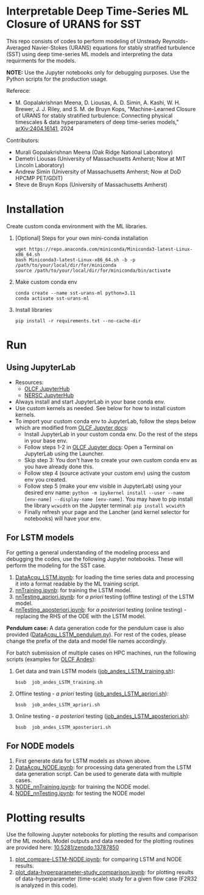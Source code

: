 # Interpretable Deep Time-Series ML Closure of URANS for SST

This repo consists of codes to perform modeling of Unsteady Reynolds-Averaged Navier-Stokes (URANS) equations for stably stratified turbulence (SST) using deep time-series ML models and interpreting the data requirments for the models.

**NOTE:** Use the Jupyter notebooks only for debugging purposes. Use the Python scripts for the production usage.

Referece:
* M. Gopalakrishnan Meena, D. Liousas, A. D. Simin, A. Kashi, W. H. Brewer, J. J. Riley, and S. M. de Bruyn Kops, "Machine-Learned Closure of URANS for stably stratified turbulence: Connecting physical timescales & data hyperparameters of deep time-series models," [arXiv:2404.16141](https://doi.org/10.48550/arXiv.2404.16141), 2024

Contributors:
* Murali Gopalakrishnan Meena (Oak Ridge National Laboratory)
* Demetri Liousas (University of Massachusetts Amherst; Now at MIT Lincoln Laboratory)
* Andrew Simin (University of Massachusetts Amherst; Now at DoD HPCMP PET/GDIT)
* Steve de Bruyn Kops (University of Massachusetts Amherst)

# Installation

Create custom conda environment with the ML libraries.

1. [Optional] Steps for your own mini-conda installation
    ```
    wget https://repo.anaconda.com/miniconda/Miniconda3-latest-Linux-x86_64.sh
    bash Miniconda3-latest-Linux-x86_64.sh -b -p /path/to/your/local/dir/for/miniconda
    source /path/to/your/local/dir/for/miniconda/bin/activate
    ```
3. Make custom conda env
    ```
    conda create --name sst-urans-ml python=3.11
    conda activate sst-urans-ml
    ```
4. Install libraries
    ```
    pip install -r requirements.txt --no-cache-dir
    ```


# Run

## Using JupyterLab

* Resources:
  * [OLCF JupyterHub](https://docs.olcf.ornl.gov/services_and_applications/jupyter/overview.html#jupyter-at-olcf)
  * [NERSC JupyterHub](https://docs.nersc.gov/services/jupyter/)
* Always install and start JupyterLab in your base conda env.
* Use custom kernels as needed. See below for how to install custom kernels.
* To import your custom conda env to JupyterLab, follow the steps below which are modified from [OLCF Jupyter docs](https://docs.olcf.ornl.gov/services_and_applications/jupyter/overview.html#example-creating-a-conda-environment-for-rapids):
  * Install JupyterLab in your custom conda env. Do the rest of the steps in your base env.
  * Follow steps 1-2 in [OLCF Jupyter docs](https://docs.olcf.ornl.gov/services_and_applications/jupyter/overview.html#example-creating-a-conda-environment-for-rapids): Open a Terminal on JupyterLab using the Launcher.
  * Skip step 3: You don't have to create your own custom conda env as you have already done this.
  * Follow step 4 (source activate your custom env) using the custom env you created.
  * Follow step 5 (make your env visible in JupyterLab) using your desired env name: `python -m ipykernel install --user --name [env-name] --display-name [env-name]`. You may have to pip install the library `wcwidth` on the Jupyter terminal: `pip install wcwidth`
  * Finally refresh your page and the Lancher (and kernel selector for notebooks) will have your env.

## For LSTM models

For getting a general understanding of the modeling process and debugging the codes, use the following Jupyter notebooks. These will perform the modeling for the SST case.

1. [DataAcqu_LSTM.ipynb](DataAcqu_LSTM.ipynb): for loading the time series data and processing it into a format readable by the ML training script.
2. [nnTraining.ipynb](nnTraining.ipynb): for training the LSTM model.
3. [nnTesting_apriori.ipynb](nnTesting_apriori.ipynb): for *a priori* testing (offline testing) of the LSTM model.
4. [nnTesting_aposteriori.ipynb](nnTesting_aposteriori.ipynb): for *a posteriori* testing (online testing) - replacing the RHS of the ODE with the LSTM model.

**Pendulum case:** A data generation code for the pendulum case is also provided ([DataAcqu_LSTM_pendulum.py](DataAcqu_LSTM_pendulum.py)). For rest of the codes, please change the prefix of the data and model file names accordingly.

For batch submission of multiple cases on HPC machines, run the following scripts (examples for [OLCF Andes](https://docs.olcf.ornl.gov/systems/andes_user_guide.html)):
1. Get data and train LSTM models ([job_andes_LSTM_training.sh](job_andes_LSTM_training.sh)):
    ```
    bsub  job_andes_LSTM_training.sh
    ```
2. Offline testing - *a priori* testing ([job_andes_LSTM_apriori.sh](job_andes_LSTM_apriori.sh)):
    ```
    bsub  job_andes_LSTM_apriori.sh
    ```
3. Online testing - *a posteriori* testing ([job_andes_LSTM_aposteriori.sh](job_andes_LSTM_aposteriori.sh)):
    ```
    bsub  job_andes_LSTM_aposteriori.sh
    ```

## For NODE models

1. First generate data for LSTM models as shown above.
2. [DataAcqu_NODE.ipynb](DataAcqu_NODE.ipynb): for processing data generated from the LSTM data generation script. Can be used to generate data with multiple cases.
3. [NODE_nnTraining.ipynb](NODE_nnTraining.ipynb): for training the NODE model.
4. [NODE_nnTesting.ipynb](NODE_nnTesting.ipynb): for testing the NODE model

# Plotting results

Use the following Jupyter notebooks for plotting the results and comparison of the ML models. Model outputs and data needed for the plotting routines are provided here: [10.5281/zenodo.13787850](https://doi.org/10.5281/zenodo.13787850)

1. [plot_compare-LSTM-NODE.ipynb](plot_compare-LSTM-NODE.ipynb): for comparing LSTM and NODE results.
2. [plot_data-hyperparameter-study_comparison.ipynb](plot_data-hyperparameter-study_comparison.ipynb): for plotting results of data-hyperparameter (time-scale) study for a given flow case (F2R32 is analyzed in this code).
